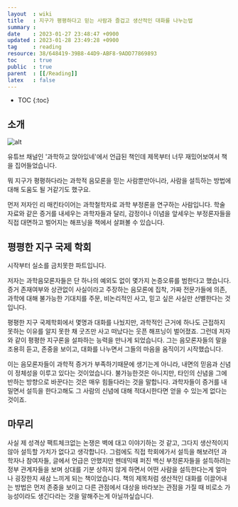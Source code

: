 ```yaml
---
layout  : wiki
title   : 지구가 평평하다고 믿는 사람과 즐겁고 생산적인 대화를 나누는법
summary : 
date    : 2023-01-27 23:48:47 +0900
updated : 2023-01-28 23:49:28 +0900
tag     : reading
resource: 38/648419-39B8-44D9-ABF8-9ADD77869893
toc     : true
public  : true
parent  : [[/Reading]]
latex   : false
---
```

* TOC
{:toc}

## 소개

![alt](http://image.yes24.com/goods/115399737/XL)

유튜브 채널인 '과학하고 앉아있네'에서 언급된 책인데 제목부터 너무 재밌어보여서 책을 집어들었습니다.

뭐 지구가 평평하다라는 과학적 음모론을 믿는 사람뿐만아니라, 사람을 설득하는 방법에 대해 도움도 될 거같기도 했구요.

먼저 저자인 리 매킨타이어는 과학철학자로 과학 부정론을 연구하는 사람입니다. 학술 자료와 같은 증거를 내세우는 과학자들과 달리,
감정이나 이념을 앞세우는 부정론자들을 직접 대면하고 벌어지는 해프닝을 책에서 살펴볼 수 있습니다.

## 평평한 지구 국제 학회

시작부터 실소를 금치못한 파트입니다. 

 저자는 과학음모론자들은 단 하나의 예외도 없이 몇가지 논증오류를 범한다고 했습니다. 증거 존재여부와 상관없이 사실이라고 주장하는 음모론에 집착, 가짜 전문가들에 의존, 과학에 대해 불가능한 기대치를 주문, 
비논리적인 사고, 믿고 싶은 사실만 선별한다는 것입니다. 

평평한 지구 국제학회에서 몇명과 대화를 나눴지만, 과학적인 근거에 하나도 근접하지 못하는 이유를 알지 못한 채 굿즈만 사고 떠났다는 웃픈 해프닝이 벌어졌죠.
그런데 저자와 같이 평평한 지구론을 설파하는 능력을 만나게 되었습니다. 그는 음모론자들의 말을 조용히 듣고, 존중을 보이고, 대화를 나누면서 그들의 마음을 움직이기 시작했습니다.

이는 음모론자들이 과학적 증거가 부족하기때문에 생기는게 아니라, 내면의 믿음과 신념이 정체성을 이루고 있다는 것이었습니다.
불가능한것은 아니지만, 타인의 신념을 그에 반하는 방향으로 바꾼다는 것은 매우 힘들다라는 것을 말합니다. 과학자들이 증거를 내밀면서
설득을 한다고해도 그 사람의 신념에 대해 적대시한다면 얻을 수 있는게 없다는 것이죠.

## 마무리


사실 제 성격상 팩트체크없는 논쟁은 벽에 대고 이야기하는 것 같고, 그다지 생산적이지 않아 설득할 가치가 없다고 생각합니다.
그럼에도 직접 학회에가서 설득을 해보려던 과학자나 참여자들, 글에서 언급은 안했지만 펜데믹때 퍼진 백신 부정론자들을 설득하려는 정부 관계자들을 보며 
상대를 기분 상하지 않게 하면서 어떤 사람을 설득한다는게 얼마나 굉장한지 새삼 느끼게 되는 책이었습니다. 책의 제목처럼 생산적인 대화를
이끌어내는 방법은 먼저 존중을 보이고 다른 관점에서 대상을 바라보는 관점을 가질 때 비로소 가능성이라도 생긴다라는 것을 말해주는게 아닐까싶습니다.

